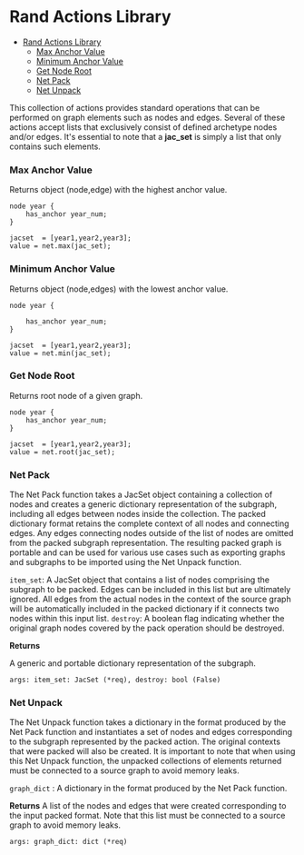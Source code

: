 # Rand Actions Library

- [Rand Actions Library](#rand-actions-library)
    - [Max Anchor Value](#max-anchor-value)
    - [Minimum Anchor Value](#minimum-anchor-value)
    - [Get Node Root](#get-node-root)
    - [Net Pack](#net-pack)
    - [Net Unpack](#net-unpack)

This collection of actions provides standard operations that can be performed on graph elements such as nodes and edges. Several of these actions accept lists that exclusively consist of defined archetype nodes and/or edges. It's essential to note that a **jac_set** is simply a list that only contains such elements.

### Max Anchor Value

Returns object (node,edge) with the highest  anchor value.

```jac
node year {
    has_anchor year_num;
}

jacset  = [year1,year2,year3];
value = net.max(jac_set);
```

### Minimum Anchor Value

Returns object (node,edges) with the lowest anchor value.

```jac
node year {

    has_anchor year_num;
}

jacset  = [year1,year2,year3];
value = net.min(jac_set);
```
### Get Node Root

Returns root node of a given graph.

```jac
node year {
    has_anchor year_num;
}

jacset  = [year1,year2,year3];
value = net.root(jac_set);
```

### Net Pack

The Net Pack function takes a JacSet object containing a collection of nodes and creates a generic dictionary representation of the subgraph, including all edges between nodes inside the collection. The packed dictionary format retains the complete context of all nodes and connecting edges. Any edges connecting nodes outside of the list of nodes are omitted from the packed subgraph representation. The resulting packed graph is portable and can be used for various use cases such as exporting graphs and subgraphs to be imported using the Net Unpack function.

`item_set`: A JacSet object that contains a list of nodes comprising the subgraph to be packed. Edges can be included in this list but are ultimately ignored. All edges from the actual nodes in the context of the source graph will be automatically included in the packed dictionary if it connects two nodes within this input list.
`destroy`: A boolean flag indicating whether the original graph nodes covered by the pack operation should be destroyed.

**Returns**

A generic and portable dictionary representation of the subgraph.

```jac
args: item_set: JacSet (*req), destroy: bool (False)
```

### Net Unpack

The Net Unpack function takes a dictionary in the format produced by the Net Pack function and instantiates a set of nodes and edges corresponding to the subgraph represented by the packed action. The original contexts that were packed will also be created. It is important to note that when using this Net Unpack function, the unpacked collections of elements returned must be connected to a source graph to avoid memory leaks.

`graph_dict` : A dictionary in the format produced by the Net Pack function.

**Returns**
A list of the nodes and edges that were created corresponding to the input packed format. Note that this list must be connected to a source graph to avoid memory leaks.

```jac
args: graph_dict: dict (*req)
```